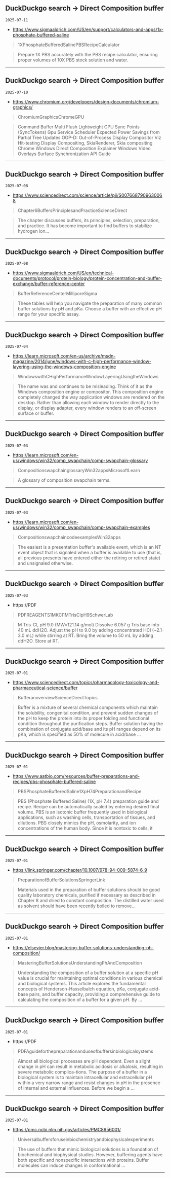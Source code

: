 ## DuckDuckgo search -> Direct Composition buffer
`2025-07-11`

* https://www.sigmaaldrich.com/US/en/support/calculators-and-apps/1x-phosphate-buffered-saline

<blockquote>
 1XPhosphateBufferedSalinePBSRecipeCalculator
</blockquote>
<blockquote>
Prepare 1X PBS accurately with the PBS recipe calculator, ensuring proper volumes of 10X PBS stock solution and water.
</blockquote>

---

## DuckDuckgo search -> Direct Composition buffer
`2025-07-10`

* https://www.chromium.org/developers/design-documents/chromium-graphics/

<blockquote>
 ChromiumGraphicsChromeGPU
</blockquote>
<blockquote>
Command Buffer Multi Flush Lightweight GPU Sync Points (SyncTokens) Gpu Service Scheduler Expected Power Savings from Partial Tree Updates OOP-D: Out-of-Process Display Compositor Viz Hit-testing Display Compositing, SkiaRenderer, Skia compositing Chrome Windows Direct Composition Explainer Windows Video Overlays Surface Synchronization API Guide
</blockquote>

---

## DuckDuckgo search -> Direct Composition buffer
`2025-07-08`

* https://www.sciencedirect.com/science/article/pii/S0076687909630068

<blockquote>
 Chapter6BuffersPrinciplesandPracticeScienceDirect
</blockquote>
<blockquote>
The chapter discusses buffers, its principles, selection, preparation, and practice. It has become important to find buffers to stabilize hydrogen ion…
</blockquote>

---

## DuckDuckgo search -> Direct Composition buffer
`2025-07-08`

* https://www.sigmaaldrich.com/US/en/technical-documents/protocol/protein-biology/protein-concentration-and-buffer-exchange/buffer-reference-center

<blockquote>
 BufferReferenceCenterMilliporeSigma
</blockquote>
<blockquote>
These tables will help you navigate the preparation of many common buffer solutions by pH and pKa. Choose a buffer with an effective pH range for your specific assay.
</blockquote>

---

## DuckDuckgo search -> Direct Composition buffer
`2025-07-04`

* https://learn.microsoft.com/en-us/archive/msdn-magazine/2014/june/windows-with-c-high-performance-window-layering-using-the-windows-composition-engine

<blockquote>
 WindowswithCHighPerformanceWindowLayeringUsingtheWindows
</blockquote>
<blockquote>
The name was and continues to be misleading. Think of it as the Windows composition engine or compositor. This composition engine completely changed the way application windows are rendered on the desktop. Rather than allowing each window to render directly to the display, or display adapter, every window renders to an off-screen surface or buffer.
</blockquote>

---

## DuckDuckgo search -> Direct Composition buffer
`2025-07-03`

* https://learn.microsoft.com/en-us/windows/win32/comp_swapchain/comp-swapchain-glossary

<blockquote>
 CompositionswapchainglossaryWin32appsMicrosoftLearn
</blockquote>
<blockquote>
A glossary of composition swapchain terms.
</blockquote>

---

## DuckDuckgo search -> Direct Composition buffer
`2025-07-03`

* https://learn.microsoft.com/en-us/windows/win32/comp_swapchain/comp-swapchain-examples

<blockquote>
 CompositionswapchaincodeexamplesWin32apps
</blockquote>
<blockquote>
The easiest is a presentation buffer's available event, which is an NT event object that is signaled when a buffer is available to use (that is, all previous presents have entered either the retiring or retired state) and unsignaled otherwise.
</blockquote>

---

## DuckDuckgo search -> Direct Composition buffer
`2025-07-03`

* https://PDF

<blockquote>
 PDFREAGENTS1MKCl1MTrisClpH9SchwerLab
</blockquote>
<blockquote>
M Tris-Cl, pH 9.0 (MW&#61;121.14 g/mol) Dissolve 6.057 g Tris base into 40 mL ddH2O. Adjust the pH to 9.0 by adding concentrated HCl (~2.1-3.0 mL) while stirring at RT. Bring the volume to 50 mL by adding ddH2O. Store at RT.
</blockquote>

---

## DuckDuckgo search -> Direct Composition buffer
`2025-07-01`

* https://www.sciencedirect.com/topics/pharmacology-toxicology-and-pharmaceutical-science/buffer

<blockquote>
 BufferanoverviewScienceDirectTopics
</blockquote>
<blockquote>
Buffer is a mixture of several chemical components which maintain the solubility, congenital condition, and prevent sudden changes of the pH to keep the protein into its proper folding and functional condition throughout the purification steps. Buffer solution having the combination of conjugate acid/base and its pH ranges depend on its pKa, which is specified as 50% of molecule in acid/base ...
</blockquote>

---

## DuckDuckgo search -> Direct Composition buffer
`2025-07-01`

* https://www.aatbio.com/resources/buffer-preparations-and-recipes/pbs-phosphate-buffered-saline

<blockquote>
 PBSPhosphateBufferedSaline1XpH74PreparationandRecipe
</blockquote>
<blockquote>
PBS (Phosphate Buffered Saline) (1X, pH 7.4) preparation guide and recipe. Recipe can be automatically scaled by entering desired final volume. PBS is an isotonic buffer frequently used in biological applications, such as washing cells, transportation of tissues, and dilutions. PBS closely mimics the pH, osmolarity, and ion concentrations of the human body. Since it is nontoxic to cells, it
</blockquote>

---

## DuckDuckgo search -> Direct Composition buffer
`2025-07-01`

* https://link.springer.com/chapter/10.1007/978-94-009-5874-6_9

<blockquote>
 PreparationofBufferSolutionsSpringerLink
</blockquote>
<blockquote>
Materials used in the preparation of buffer solutions should be good quality laboratory chemicals, purified if necessary as described in Chapter 8 and dried to constant composition. The distilled water used as solvent should have been recently boiled to remove...
</blockquote>

---

## DuckDuckgo search -> Direct Composition buffer
`2025-07-01`

* https://elsevier.blog/mastering-buffer-solutions-understanding-ph-composition/

<blockquote>
 MasteringBufferSolutionsUnderstandingPhAndComposition
</blockquote>
<blockquote>
Understanding the composition of a buffer solution at a specific pH value is crucial for maintaining optimal conditions in various chemical and biological systems. This article explores the fundamental concepts of Henderson-Hasselbalch equation, pKa, conjugate acid-base pairs, and buffer capacity, providing a comprehensive guide to calculating the composition of a buffer for a given pH. By ...
</blockquote>

---

## DuckDuckgo search -> Direct Composition buffer
`2025-07-01`

* https://PDF

<blockquote>
 PDFAguideforthepreparationanduseofbuffersinbiologicalsystems
</blockquote>
<blockquote>
Almost all biological processes are pH dependent. Even a slight change in pH can result in metabolic acidosis or alkalosis, resulting in severe metabolic complica-tions. The purpose of a buffer in a biological system is to maintain intracellular and extracellular pH within a very narrow range and resist changes in pH in the presence of internal and external influences. Before we begin a ...
</blockquote>

---

## DuckDuckgo search -> Direct Composition buffer
`2025-07-01`

* https://pmc.ncbi.nlm.nih.gov/articles/PMC8956001/

<blockquote>
 Universalbuffersforuseinbiochemistryandbiophysicalexperiments
</blockquote>
<blockquote>
The use of buffers that mimic biological solutions is a foundation of biochemical and biophysical studies. However, buffering agents have both specific and nonspecific interactions with proteins. Buffer molecules can induce changes in conformational ...
</blockquote>

---

